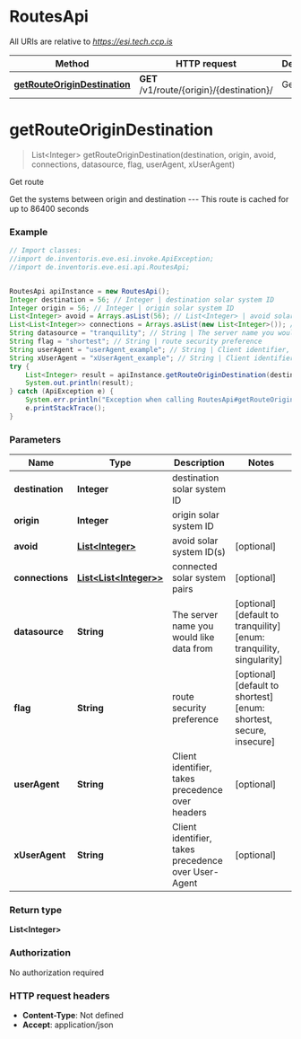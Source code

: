 # RoutesApi

All URIs are relative to *https://esi.tech.ccp.is*

Method | HTTP request | Description
------------- | ------------- | -------------
[**getRouteOriginDestination**](RoutesApi.md#getRouteOriginDestination) | **GET** /v1/route/{origin}/{destination}/ | Get route


<a name="getRouteOriginDestination"></a>
# **getRouteOriginDestination**
> List&lt;Integer&gt; getRouteOriginDestination(destination, origin, avoid, connections, datasource, flag, userAgent, xUserAgent)

Get route

Get the systems between origin and destination  ---  This route is cached for up to 86400 seconds

### Example
```java
// Import classes:
//import de.inventoris.eve.esi.invoke.ApiException;
//import de.inventoris.eve.esi.api.RoutesApi;


RoutesApi apiInstance = new RoutesApi();
Integer destination = 56; // Integer | destination solar system ID
Integer origin = 56; // Integer | origin solar system ID
List<Integer> avoid = Arrays.asList(56); // List<Integer> | avoid solar system ID(s)
List<List<Integer>> connections = Arrays.asList(new List<Integer>()); // List<List<Integer>> | connected solar system pairs
String datasource = "tranquility"; // String | The server name you would like data from
String flag = "shortest"; // String | route security preference
String userAgent = "userAgent_example"; // String | Client identifier, takes precedence over headers
String xUserAgent = "xUserAgent_example"; // String | Client identifier, takes precedence over User-Agent
try {
    List<Integer> result = apiInstance.getRouteOriginDestination(destination, origin, avoid, connections, datasource, flag, userAgent, xUserAgent);
    System.out.println(result);
} catch (ApiException e) {
    System.err.println("Exception when calling RoutesApi#getRouteOriginDestination");
    e.printStackTrace();
}
```

### Parameters

Name | Type | Description  | Notes
------------- | ------------- | ------------- | -------------
 **destination** | **Integer**| destination solar system ID |
 **origin** | **Integer**| origin solar system ID |
 **avoid** | [**List&lt;Integer&gt;**](Integer.md)| avoid solar system ID(s) | [optional]
 **connections** | [**List&lt;List&lt;Integer&gt;&gt;**](List&lt;Integer&gt;.md)| connected solar system pairs | [optional]
 **datasource** | **String**| The server name you would like data from | [optional] [default to tranquility] [enum: tranquility, singularity]
 **flag** | **String**| route security preference | [optional] [default to shortest] [enum: shortest, secure, insecure]
 **userAgent** | **String**| Client identifier, takes precedence over headers | [optional]
 **xUserAgent** | **String**| Client identifier, takes precedence over User-Agent | [optional]

### Return type

**List&lt;Integer&gt;**

### Authorization

No authorization required

### HTTP request headers

 - **Content-Type**: Not defined
 - **Accept**: application/json

